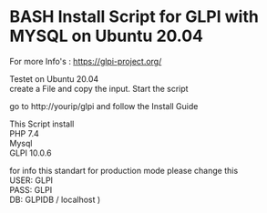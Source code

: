 # BASH Install Script for GLPI with MYSQL on Ubuntu 20.04 

For more Info's : https://glpi-project.org/ 

Testet on Ubuntu 20.04 \
create a File and copy the input. Start the script  

go to http://yourip/glpi and follow the Install Guide 

This Script install \
PHP 7.4 \
Mysql \
GLPI 10.0.6 


for info this standart for production mode please change this \
USER: GLPI \
PASS: GLPI \
DB: GLPIDB / localhost ) 
